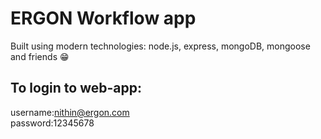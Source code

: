 # ERGON Workflow app
Built using modern technologies: node.js, express, mongoDB, mongoose and friends 😁  
## To login to web-app:  
username:nithin@ergon.com  
password:12345678  
